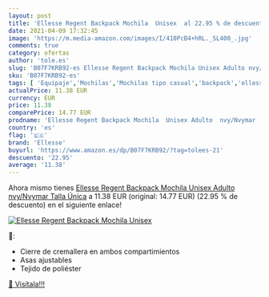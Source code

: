 ```yaml
---
layout: post
title: 'Ellesse Regent Backpack Mochila  Unisex  al 22.95 % de descuento'
date: 2021-04-09 17:32:45
image: 'https://m.media-amazon.com/images/I/410PcB4+hRL._SL400_.jpg'
comments: true
category: ofertas
author: 'tole.es'
slug: 'B07F7KRB92-es Ellesse Regent Backpack Mochila Unisex Adulto nvy/Nvymar...'
sku: 'B07F7KRB92-es'
tags: [ 'Equipaje','Mochilas','Mochilas tipo casual','backpack','ellesse','mochila', ]
actualPrice: 11.38 EUR
currency: EUR
price: 11.38
comparePrice: 14.77 EUR
prodname: 'Ellesse Regent Backpack Mochila  Unisex Adulto  nvy/Nvymar  Talla Única'
country: 'es'
flag: '🇪🇸'
brand: 'Ellesse'
buyurl: 'https://www.amazon.es/dp/B07F7KRB92/?tag=tolees-21'
descuento: '22.95'
average: '11.38'
---
```


Ahora mismo tienes [Ellesse Regent Backpack Mochila  Unisex Adulto  nvy/Nvymar  Talla Única](https://www.amazon.es/dp/B07F7KRB92/?tag=tolees-21) a 11.38 EUR (original: 14.77 EUR) (22.95 %  de descuento) en el siguiente enlace!

[![Ellesse Regent Backpack Mochila  Unisex ](https://m.media-amazon.com/images/I/410PcB4+hRL._SL400_.jpg)](https://www.amazon.es/dp/B07F7KRB92/?tag=tolees-21)

🔎:

- Cierre de cremallera en ambos compartimientos
- Asas ajustables
- Tejido de poliéster

[🛒 Visítala!!!](https://www.amazon.es/dp/B07F7KRB92/?tag=tolees-21)

